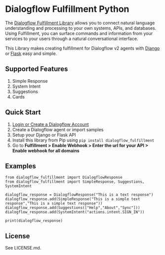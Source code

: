 # Dialogflow Fulfillment Python


The <a href="">Dialogflow Fulfillment Library</a> allows you to connect natural language understanding and processing to your own systems, APIs, and databases. Using Fulfillment, you can surface commands and information from your services to your users through a natural conversational interface.

This Library makes creating fulfillment for Dialogflow v2 agents with <a href="">Django</a> or <a href="">Flask</a> easy and simple.

## Supported Features

<ol>
    <li>Simple Response</li>
    <li>System Intent</li>
    <li>Suggestions</li>
    <li>Cards</li>
</ol>

## Quick Start

1. <a href="https://console.dialogflow.com/api-client/#/login">Login or Create a Dialogflow Account</a>
2. Create a Dialogflow agent or import samples
3. Setup your Django or Flask API</a>
4. Install this library from Pip using `pip install dialogflow_fulfillment`
5. Go to <b>Fulfillment > Enable Webhook > Enter the url for your API > Enable webhook for all domains</b> 

## Examples

```
from dialogflow_fulfillment import DialogflowResponse
from dialogflow_fulfillment import SimpleResponse, Suggestions, SystemIntent

dialogflow_response = DialogflowResponse("This is a text response")
dialogflow_response.add(SimpleResponse("This is a simple text response","This is a simple text response"))
dialogflow_response.add(Suggestions(["Help","About","Sync"]))
dialogflow_response.add(SystemIntent("actions.intent.SIGN_IN"))

print(dialogflow_response)
```

## License
See LICENSE.md.